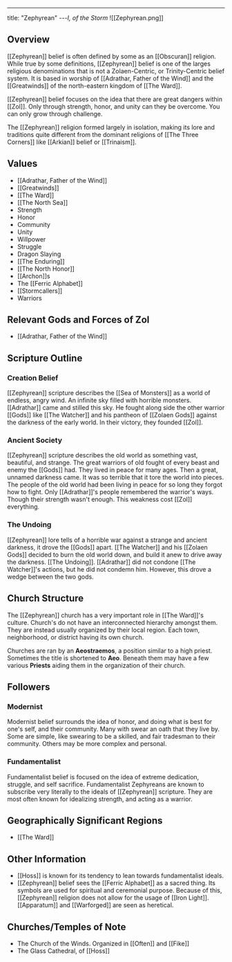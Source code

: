 ---
title: "Zephyrean"
---*I, of the Storm*
![[Zephyrean.png]]

## Overview
[[Zephyrean]] belief is often defined by some as an [[Obscuran]] religion. While true by some definitions, [[Zephyrean]] belief is one of the larges religious denominations that is not a Zolaen-Centric, or Trinity-Centric belief system. It is based in worship of [[Adrathar, Father of the Wind]] and the [[Greatwinds]] of the north-eastern kingdom of [[The Ward]].

[[Zephyrean]] belief focuses on the idea that there are great dangers within [[Zol]]. Only through strength, honor, and unity can they be overcome. You can only grow through challenge.

The [[Zephyrean]] religion formed largely in isolation, making its lore and traditions quite different from the dominant religions of [[The Three Corners]] like [[Arkian]] belief or [[Trinaism]].

## Values
- [[Adrathar, Father of the Wind]]
- [[Greatwinds]]
- [[The Ward]]
- [[The North Sea]]
- Strength
- Honor
- Community
- Unity
- Willpower
- Struggle
- Dragon Slaying
- [[The Enduring]]
- [[The North Honor]]
- [[Archon]]s
- The [[Ferric Alphabet]]
- [[Stormcallers]]
- Warriors

## Relevant Gods and Forces of Zol
- [[Adrathar, Father of the Wind]]

## Scripture Outline
### Creation Belief
[[Zephyrean]] scripture describes the [[Sea of Monsters]] as a world of endless, angry wind. An infinite sky filled with horrible monsters. [[Adrathar]] came and stilled this sky. He fought along side the other warrior [[Gods]] like [[The Watcher]] and his pantheon of [[Zolaen Gods]] against the darkness of the early world. In their victory, they founded [[Zol]].

### Ancient Society
[[Zephyrean]] scripture describes the old world as something vast, beautiful, and strange. The great warriors of old fought of every beast and enemy the [[Gods]] had. They lived in peace for many ages. Then a great, unnamed darkness came. It was so terrible that it tore the world into pieces. The people of the old world had been living in peace for so long they forgot how to fight. Only [[Adrathar]]'s people remembered the warrior's ways. Though their strength wasn't enough. This weakness cost [[Zol]] everything.

### The Undoing
[[Zephyrean]] lore tells of a horrible war against a strange and ancient darkness, it drove the [[Gods]] apart. [[The Watcher]] and his [[Zolaen Gods]] decided to burn the old world down, and build it anew to drive away the darkness. [[The Undoing]]. [[Adrathar]] did not condone [[The Watcher]]'s actions, but he did not condemn him. However, this drove a wedge between the two gods.

## Church Structure
The [[Zephyrean]] church has a very important role in [[The Ward]]'s culture. Church's do not have an interconnected hierarchy amongst them. They are instead usually organized by their local region. Each town, neighborhood, or district having its own church.

Churches are ran by an **Aeostraemos**, a position similar to a high priest. Sometimes the title is shortened to **Aeo**. Beneath them may have a few various **Priests** aiding them in the organization of their church.

## Followers
### Modernist
Modernist belief surrounds the idea of honor, and doing what is best for one's self, and their community. Many with swear an oath that they live by. Some are simple, like swearing to be a skilled, and fair tradesman to their community. Others may be more complex and personal.

### Fundamentalist
Fundamentalist belief is focused on the idea of extreme dedication, struggle, and self sacrifice. Fundamentalist Zephyreans are known to subscribe very literally to the ideals of [[Zephyrean]] scripture. They are most often known for idealizing strength, and acting as a warrior.

## Geographically Significant Regions
- [[The Ward]]

## Other Information
- [[Hoss]] is known for its tendency to lean towards fundamentalist ideals.
- [[Zephyrean]] belief sees the [[Ferric Alphabet]] as a sacred thing. Its symbols are used for spiritual and ceremonial purpose. Because of this, [[Zephyrean]] religion does not allow for the usage of [[Iron Light]]. [[Apparatum]] and [[Warforged]] are seen as heretical.

## Churches/Temples of Note
- The Church of the Winds. Organized in [[Often]] and [[Fike]]
- The Glass Cathedral, of [[Hoss]]